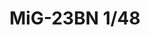 ---
title: "MiG-23BN 1/48"
price: 8550.00 
desc: "LIMITED EDITION, MiG-23BN 1/48, razmera: 1/48"
img_path: "/assets/img/11132.jpg"
brand: AMMO
available: true
special_offer: false
new: false
soon: false
cat: "Plasticne-Makete"
subcat: "PM-EDUARD"
subsubcat: ""
sifra: "11132"
---